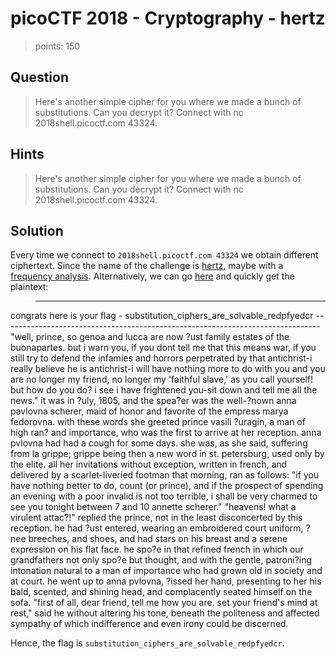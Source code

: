 # picoCTF 2018 - Cryptography - hertz
>points: 150

## Question
>Here's another simple cipher for you where we made a bunch of substitutions. Can you decrypt it? Connect with nc 2018shell.picoctf.com 43324.

## Hints
>Here's another simple cipher for you where we made a bunch of substitutions. Can you decrypt it? Connect with nc 2018shell.picoctf.com 43324. 

## Solution
Every time we connect to `2018shell.picoctf.com 43324` we obtain different ciphertext.
Since the name of the challenge is [hertz](https://en.wikipedia.org/wiki/Heinrich_Hertz), maybe with a [frequency analysis](https://www.dcode.fr/frequency-analysis). Alternatively, we can go [here](substitution_ciphers_are_solvable_redpfyedcr) and quickly get the plaintext:
>-------------------------------------------------------------------------------  
congrats here is your flag - substitution_ciphers_are_solvable_redpfyedcr   -------------------------------------------------------------------------------  
"well, prince, so genoa and lucca are now ?ust family estates of the buonapartes. but i warn you, if you dont  tell me that this means war, if you still try to defend the infamies and horrors perpetrated by that  antichrist-i really believe he is antichrist-i will have nothing more to do with you and you are no longer my   friend, no longer my 'faithful slave,' as you call yourself! but how do you do? i see i have frightened you-sit  down and tell me all the news." it was in ?uly, 1805, and the spea?er was the well-?nown anna pavlovna scherer,  maid of honor and favorite of the empress marya fedorovna. with these words she greeted prince vasili ?uragin, a  man of high ran? and importance, who was the first to arrive at her reception. anna pvlovna had had a cough   for some days. she was, as she said, suffering from la grippe; grippe being then a new word in st. petersburg,   used only by the elite. all her invitations without exception, written in french, and delivered by a   scarlet-liveried footman that morning, ran as follows: "if you have nothing better to do, count (or prince),  and  if the prospect of spending an evening with a poor invalid is not too terrible, i shall be very charmed   to   see you tonight between 7 and 10 annette scherer." "heavens! what a virulent attac?!" replied the prince,   not in the least disconcerted by this reception. he had ?ust entered, wearing an embroidered court uniform,  ?nee  breeches, and shoes, and had stars on his breast and a serene expression on his flat face. he spo?e in  that refined french in which our grandfathers not only spo?e but thought, and with the gentle, patroni?ing  intonation natural to a man of importance who had grown old in society and at court. he went up to anna   pvlovna,  ?issed her hand, presenting to her his bald, scented, and shining head, and complacently seated   himself on the sofa. "first of all, dear friend, tell me how you are. set your friend's mind at rest," said he  without altering his tone, beneath the politeness and affected sympathy of which indifference and even irony   could be discerned.  
>
Hence, the flag is `substitution_ciphers_are_solvable_redpfyedcr`.

